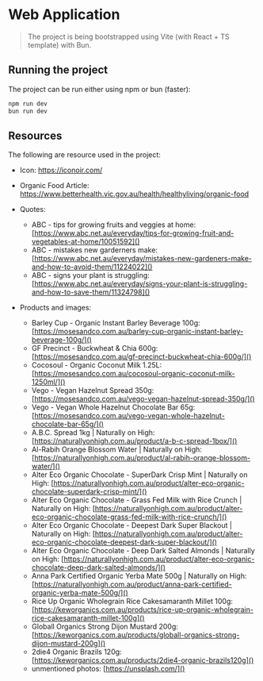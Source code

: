 # Web Application

> The project is being bootstrapped using Vite (with React + TS template) with Bun.

## Running the project

The project can be run either using npm or bun (faster):

```bash
npm run dev
bun run dev
```

## Resources

The following are resource used in the project:

- Icon: https://iconoir.com/

- Organic Food Article: https://www.betterhealth.vic.gov.au/health/healthyliving/organic-food

- Quotes:

  - ABC - tips for growing fruits and veggies at home:
    [https://www.abc.net.au/everyday/tips-for-growing-fruit-and-vegetables-at-home/10051592]()
  - ABC - mistakes new garderners make:
    [https://www.abc.net.au/everyday/mistakes-new-gardeners-make-and-how-to-avoid-them/11224022]()
  - ABC - signs your plant is struggling:
    [https://www.abc.net.au/everyday/signs-your-plant-is-struggling-and-how-to-save-them/11324798]()

- Products and images:

  - Barley Cup - Organic Instant Barley Beverage 100g:
    [https://mosesandco.com.au/barley-cup-organic-instant-barley-beverage-100g/]()
  - GF Precinct - Buckwheat & Chia 600g:
    [https://mosesandco.com.au/gf-precinct-buckwheat-chia-600g/]()
  - Cocosoul - Organic Coconut Milk 1.25L:
    [https://mosesandco.com.au/cocosoul-organic-coconut-milk-1250ml/]()
  - Vego - Vegan Hazelnut Spread 350g:
    [https://mosesandco.com.au/vego-vegan-hazelnut-spread-350g/]()
  - Vego - Vegan Whole Hazelnut Chocolate Bar 65g:
    [https://mosesandco.com.au/vego-vegan-whole-hazelnut-chocolate-bar-65g/]()
  - A.B.C. Spread 1kg | Naturally on High:
    [https://naturallyonhigh.com.au/product/a-b-c-spread-1box/]()
  - Al-Rabih Orange Blossom Water | Naturally on High:
    [https://naturallyonhigh.com.au/product/al-rabih-orange-blossom-water/]()
  - Alter Eco Organic Chocolate - SuperDark Crisp Mint | Naturally on High:
    [https://naturallyonhigh.com.au/product/alter-eco-organic-chocolate-superdark-crisp-mint/]()
  - Alter Eco Organic Chocolate - Grass Fed Milk with Rice Crunch | Naturally on High:
    [https://naturallyonhigh.com.au/product/alter-eco-organic-chocolate-grass-fed-milk-with-rice-crunch/]()
  - Alter Eco Organic Chocolate - Deepest Dark Super Blackout | Naturally on High:
    [https://naturallyonhigh.com.au/product/alter-eco-organic-chocolate-deepest-dark-super-blackout/]()
  - Alter Eco Organic Chocolate - Deep Dark Salted Almonds | Naturally on High:
    [https://naturallyonhigh.com.au/product/alter-eco-organic-chocolate-deep-dark-salted-almonds/]()
  - Anna Park Certified Organic Yerba Mate 500g | Naturally on High:
    [https://naturallyonhigh.com.au/product/anna-park-certified-organic-yerba-mate-500g/]()
  - Rice Up Organic Wholegrain Rice Cakesamaranth Millet 100g:
    [https://keworganics.com.au/products/rice-up-organic-wholegrain-rice-cakesamaranth-millet-100g]()
  - Globall Organics Strong Dijon Mustard 200g:
    [https://keworganics.com.au/products/globall-organics-strong-dijon-mustard-200g]()
  - 2die4 Organic Brazils 120g:
    [https://keworganics.com.au/products/2die4-organic-brazils120g]()
  - unmentioned photos: [https://unsplash.com/]()
